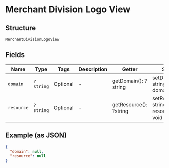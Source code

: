 
# Merchant Division Logo View

## Structure

`MerchantDivisionLogoView`

## Fields

| Name | Type | Tags | Description | Getter | Setter |
|  --- | --- | --- | --- | --- | --- |
| `domain` | `?string` | Optional | - | getDomain(): ?string | setDomain(?string domain): void |
| `resource` | `?string` | Optional | - | getResource(): ?string | setResource(?string resource): void |

## Example (as JSON)

```json
{
  "domain": null,
  "resource": null
}
```

